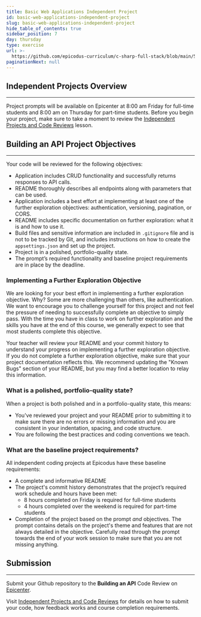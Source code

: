 ```yaml
---
title: Basic Web Applications Independent Project
id: basic-web-applications-independent-project
slug: basic-web-applications-independent-project
hide_table_of_contents: true
sidebar_position: 7
day: thursday
type: exercise
url: >-
  https://github.com/epicodus-curriculum/c-sharp-full-stack/blob/main/5a_building_an_api_independent_project_old.md
paginationNext: null
---
```


## Independent Projects Overview
---

Project prompts will be available on Epicenter at 8:00 am Friday for full-time students and 8:00 am on Thursday for part-time students. Before you begin your project, make sure to take a moment to review the [Independent Projects and Code Reviews](https://new.learnhowtoprogram.com/pre-work/getting-started-at-epicodus/independent-projects-and-code-reviews) lesson.

## Building an API Project Objectives
---

Your code will be reviewed for the following objectives:

* Application includes CRUD functionality and successfully returns responses to API calls.
* README thoroughly describes all endpoints along with parameters that can be used.
* Application includes a best effort at implementing at least one of the further exploration objectives: authentication, versioning, pagination, or CORS.
* README includes specific documentation on further exploration: what it is and how to use it.
* Build files and sensitive information are included in `.gitignore` file and is not to be tracked by Git, and includes instructions on how to create the `appsettings.json` and set up the project.
* Project is in a polished, portfolio-quality state.
* The prompt’s required functionality and baseline project requirements are in place by the deadline.

### Implementing a Further Exploration Objective

We are looking for your best effort in implementing a further exploration objective. Why? Some are more challenging than others, like authentication. We want to encourage you to challenge yourself for this project and not feel the pressure of needing to successfully complete an objective to simply pass. With the time you have in class to work on further exploration and the skills you have at the end of this course, we generally expect to see that most students complete this objective. 

Your teacher will review your README and your commit history to understand your progress on implementing a further exploration objective. If you do not complete a further exploration objective, make sure that your project documentation reflects this. We recommend updating the "Known Bugs" section of your README, but you may find a better location to relay this information.

### What is a polished, portfolio-quality state?
When a project is both polished and in a portfolio-quality state, this means:

* You've reviewed your project and your README prior to submitting it to make sure there are no errors or missing information and you are consistent in your indentation, spacing, and code structure. 
* You are following the best practices and coding conventions we teach.

### What are the baseline project requirements?
All independent coding projects at Epicodus have these baseline requirements:

* A complete and informative README
* The project's commit history demonstrates that the project’s required work schedule and hours have been met:
  * 8 hours completed on Friday is required for full-time students
  * 4 hours completed over the weekend is required for part-time students
* Completion of the project based on the prompt _and_ objectives. The prompt contains details on the project's theme and features that are not always detailed in the objective. Carefully read through the prompt towards the end of your work session to make sure that you are not missing anything.

## Submission
---

Submit your Github repository to the **Building an API** Code Review on [Epicenter](https://epicenter.epicodus.com).

Visit [Independent Projects and Code Reviews](https://new.learnhowtoprogram.com/pre-work/getting-started-at-epicodus/independent-projects-and-code-reviews) for details on how to submit your code, how feedback works and course completion requirements.
